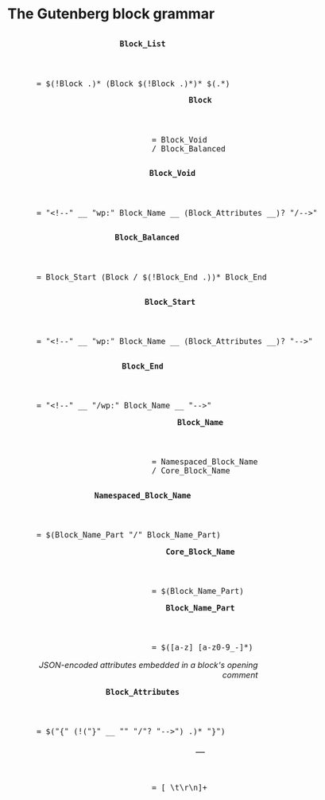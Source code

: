 
# The Gutenberg block grammar

<style>
	dl { display: flex; flex-wrap: wrap; font-size: 110%; }
	dt, dd { flex: 40%; margin-bottom: 1em; }
	dt { text-align: right; font-style: italic; font-size: 105%; }
	dd header { font-weight: bold; }
	pre { margin: 0; }
</style>
<dl><dt></dt><dd><pre><header>Block_List</header>  = $(!Block .)* (Block $(!Block .)*)* $(.*)</pre></dd><dt></dt><dd><pre><header>Block</header>  = Block_Void
  / Block_Balanced</pre></dd><dt></dt><dd><pre><header>Block_Void</header>  = "&lt;!--" __ "wp:" Block_Name __ (Block_Attributes __)? "/-->"</pre></dd><dt></dt><dd><pre><header>Block_Balanced</header>  = Block_Start (Block / $(!Block_End .))* Block_End</pre></dd><dt></dt><dd><pre><header>Block_Start</header>  = "&lt;!--" __ "wp:" Block_Name __ (Block_Attributes __)? "-->"</pre></dd><dt></dt><dd><pre><header>Block_End</header>  = "&lt;!--" __ "/wp:" Block_Name __ "-->"</pre></dd><dt></dt><dd><pre><header>Block_Name</header>  = Namespaced_Block_Name
  / Core_Block_Name</pre></dd><dt></dt><dd><pre><header>Namespaced_Block_Name</header>  = $(Block_Name_Part "/" Block_Name_Part)</pre></dd><dt></dt><dd><pre><header>Core_Block_Name</header>  = $(Block_Name_Part)</pre></dd><dt></dt><dd><pre><header>Block_Name_Part</header>  = $([a-z] [a-z0-9_-]*)</pre></dd><dt>JSON-encoded attributes embedded in a block's opening comment</dt><dd><pre><header>Block_Attributes</header>  = $("{" (!("}" __ "" "/"? "-->") .)* "}")</pre></dd><dt></dt><dd><pre><header>__</header>  = [ \t\r\n]+</pre></dd></dl>
